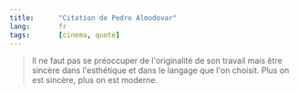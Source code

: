 ```yaml
---
title:      "Citation de Pedro Almodovar"
lang:       fr
tags:       [cinema, quote]
---
```


> Il ne faut pas se préoccuper de l'originalité de son travail mais être sincère dans l'esthétique et dans le langage que l'on choisit. Plus on est sincère, plus on est moderne.
